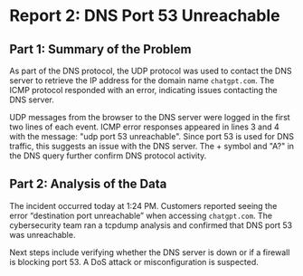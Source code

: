# Report 2: DNS Port 53 Unreachable

## Part 1: Summary of the Problem
As part of the DNS protocol, the UDP protocol was used to contact the DNS server to retrieve the IP address for the domain name `chatgpt.com`. The ICMP protocol responded with an error, indicating issues contacting the DNS server.

UDP messages from the browser to the DNS server were logged in the first two lines of each event. ICMP error responses appeared in lines 3 and 4 with the message: "udp port 53 unreachable". Since port 53 is used for DNS traffic, this suggests an issue with the DNS server. The + symbol and "A?" in the DNS query further confirm DNS protocol activity.

## Part 2: Analysis of the Data
The incident occurred today at 1:24 PM. Customers reported seeing the error “destination port unreachable” when accessing `chatgpt.com`. The cybersecurity team ran a tcpdump analysis and confirmed that DNS port 53 was unreachable.

Next steps include verifying whether the DNS server is down or if a firewall is blocking port 53. A DoS attack or misconfiguration is suspected.
